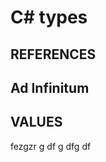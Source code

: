 # C# types

## REFERENCES

 <h2>Ad Infinitum</h2>
                <a href="images/fulls/02.jpg"></a>

## VALUES

fezgzr
g
df
g
dfg
df